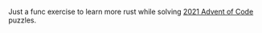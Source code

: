 Just a func exercise to learn more rust while solving [2021 Advent of Code](https://adventofcode.com/2021/) puzzles.

